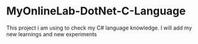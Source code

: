 # MyOnlineLab-DotNet-C-Language

This project i am using to check my C# language knowledge.
I will add my new learnings and new experiments 